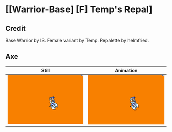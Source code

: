 # [\[Warrior-Base\] \[F\] Temp's Repal]

## Credit

Base Warrior by IS.
Female variant by Temp.
Repalette by helmfried.
	
## Axe

| Still | Animation |
| :---: | :-------: |
| ![Axe still](./Axe_000.png) | ![Axe animation](./Axe.gif) |
